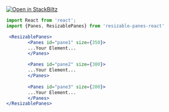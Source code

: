 [![Open in StackBiltz](https://img.shields.io/badge/Open%20in-StackBiltz-blue?logo=StackBlitz)](https://stackblitz.com/edit/stackblitz-starters-s3rwrh?file=src%2FApp.tsx)



```jsx mdx:preview
import React from 'react';
import {Panes, ResizablePanes} from 'resizable-panes-react'

 <ResizablePanes>
        <Panes id="pane1" size={350}>
        ...Your Element...
        </Panes>

        <Panes id="pane2" size={300}>
        ...Your Element...
        </Panes>
        
        <Panes id="pane3" size={200}>
        ...Your Element...
        </Panes>
</ResizablePanes>
```